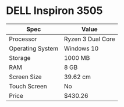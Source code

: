 # DELL Inspiron 3505

| Spec | Value |
|---|---|
| Processor | Ryzen 3 Dual Core |
| Operating System | Windows 10 |
| Storage | 1000 MB |
| RAM | 8 GB |
| Screen Size | 39.62 cm |
| Touch Screen | No |
| Price | $430.26 |
